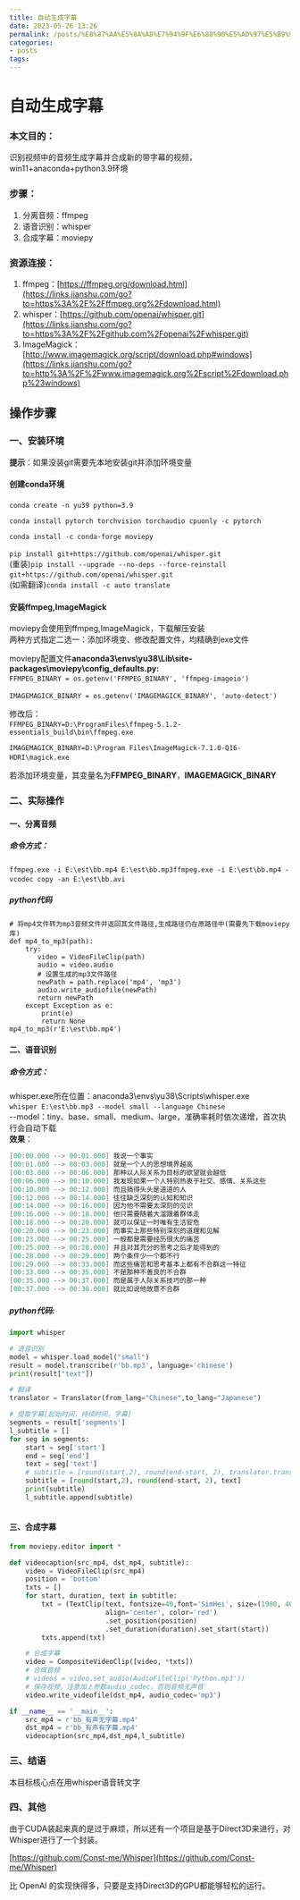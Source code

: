 ```yaml
---
title: 自动生成字幕
date: 2023-05-26 13:26
permalink: /posts/%E8%87%AA%E5%8A%A8%E7%94%9F%E6%88%90%E5%AD%97%E5%B9%95
categories:
- posts
tags: 
---
```

# 自动生成字幕

### 本文目的：

识别视频中的音频生成字幕并合成新的带字幕的视频，win11+anaconda+python3.9环境

### 步骤：

1. 分离音频：ffmpeg
2. 语音识别：whisper
3. 合成字幕：moviepy

### 资源连接：

1. ffmpeg：[https://ffmpeg.org/download.html](https://links.jianshu.com/go?to=https%3A%2F%2Fffmpeg.org%2Fdownload.html)
2. whisper：[https://github.com/openai/whisper.git](https://links.jianshu.com/go?to=https%3A%2F%2Fgithub.com%2Fopenai%2Fwhisper.git)
3. ImageMagick：[http://www.imagemagick.org/script/download.php#windows](https://links.jianshu.com/go?to=http%3A%2F%2Fwww.imagemagick.org%2Fscript%2Fdownload.php%23windows)

## 操作步骤

### 一、安装环境

**提示**：如果没装git需要先本地安装git并添加环境变量

#### 创建conda环境

​`conda create -n yu39 python=3.9`

`conda install pytorch torchvision torchaudio cpuonly -c pytorch`

`conda install -c conda-forge moviepy`

`pip install git+https://github.com/openai/whisper.git`​  
 (重装)`pip install --upgrade --no-deps --force-reinstall git+https://github.com/openai/whisper.git`​  
 (如需翻译)`conda install -c auto translate`​

#### 安装ffmpeg,ImageMagick

moviepy会使用到ffmpeg,ImageMagick，下载解压安装  
 两种方式指定二选一：添加环境变、修改配置文件，均精确到exe文件

moviepy配置文件**anaconda3\envs\yu38\Lib\site-packages\moviepy\config_defaults.py:**  
​`FFMPEG_BINARY = os.getenv('FFMPEG_BINARY', 'ffmpeg-imageio')`

`IMAGEMAGICK_BINARY = os.getenv('IMAGEMAGICK_BINARY', 'auto-detect')`​

修改后：  
​`FFMPEG_BINARY=D:\ProgramFiles\ffmpeg-5.1.2-essentials_build\bin\ffmpeg.exe`

`IMAGEMAGICK_BINARY=D:\Program Files\ImageMagick-7.1.0-Q16-HDRI\magick.exe`​

若添加环境变量，其变量名为**FFMPEG_BINARY**，**IMAGEMAGICK_BINARY**

### 二、实际操作

#### 一、分离音频

##### 命令方式：

​`ffmpeg.exe -i E:\est\bb.mp4 E:\est\bb.mp3ffmpeg.exe -i E:\est\bb.mp4 -vcodec copy -an E:\est\bb.avi`​

##### python代码

```from
# 将mp4文件转为mp3音频文件并返回其文件路径,生成路径仍在原路径中(需要先下载moviepy库)
def mp4_to_mp3(path):
    try:
       video = VideoFileClip(path)
       audio = video.audio
       # 设置生成的mp3文件路径
       newPath = path.replace('mp4', 'mp3')
       audio.write_audiofile(newPath)
       return newPath
    except Exception as e:
        print(e)
        return None
mp4_to_mp3(r'E:\est\bb.mp4') 
```

#### 二、语音识别

##### 命令方式：

whisper.exe所在位置：anaconda3\envs\yu38\Scripts\whisper.exe  
​`whisper E:\est\bb.mp3 --model small --language Chinese`​​  
 --model：tiny、base、small、medium、large，准确率耗时依次递增，首次执行会自动下载  
**效果**：

```csharp
[00:00.000 --> 00:01.000] 我说一个事实
[00:01.000 --> 00:03.000] 就是一个人的思想境界越高
[00:03.000 --> 00:06.000] 那种以人际关系为目标的欲望就会越低
[00:06.000 --> 00:10.000] 我发现如果一个人特别热衷于社交、感情、关系这些
[00:10.000 --> 00:12.000] 而且搞得头头是道道的人
[00:12.000 --> 00:14.000] 往往缺乏深刻的认知和知识
[00:14.000 --> 00:16.000] 因为他不需要太深刻的见识
[00:16.000 --> 00:18.000] 他只需要随着大溜跟着群体走
[00:18.000 --> 00:20.000] 就可以保证一时唯有生活安危
[00:20.000 --> 00:23.000] 而事实上那些特别深刻的道理和见解
[00:23.000 --> 00:25.000] 一般都是需要经历很大的痛苦
[00:25.000 --> 00:28.000] 并且对其充分的思考之后才能得到的
[00:28.000 --> 00:29.000] 两个条件少一个都不行
[00:29.000 --> 00:33.000] 而这些痛苦和思考基本上都有不合群这一特征
[00:33.000 --> 00:35.000] 不是那种不善良的不合群
[00:35.000 --> 00:37.000] 而是属于人际关系技巧的那一种
[00:37.000 --> 00:38.000] 就比如说他故意不合群
```

##### python代码:

```python
import whisper

# 语音识别
model = whisper.load_model("small")
result = model.transcribe(r'bb.mp3', language='chinese')
print(result["text"])

# 翻译
translator = Translator(from_lang="Chinese",to_lang="Japanese")

# 提取字幕[起始时间，持续时间，字幕]
segments = result['segments']
l_subtitle = []
for seg in segments:
    start = seg['start']
    end = seg['end']
    text = seg['text']
    # subtitle = [round(start,2), round(end-start, 2), translator.translate(text)]
    subtitle = [round(start,2), round(end-start, 2), text]
    print(subtitle)
    l_subtitle.append(subtitle)
  
```

#### 三、合成字幕

```python
from moviepy.editor import *

def videocaption(src_mp4, dst_mp4, subtitle):
    video = VideoFileClip(src_mp4)
    position = 'bottom'
    txts = []
    for start, duration, text in subtitle:
        txt = (TextClip(text, fontsize=40,font='SimHei', size=(1900, 40),
                        align='center', color='red')
                        .set_position(position)
                        .set_duration(duration).set_start(start))
        txts.append(txt)

    # 合成字幕
    video = CompositeVideoClip([video, *txts])
    # 合成音频
    # videos = video.set_audio(AudioFileClip('Python.mp3'))
    # 保存视频，注意加上参数audio_codec，否则音频无声音
    video.write_videofile(dst_mp4, audio_codec='mp3')

if __name__ == '__main__':
    src_mp4 = r'bb_有声无字幕.mp4'
    dst_mp4 = r'bb_有声有字幕.mp4'
    videocaption(src_mp4,dst_mp4,l_subtitle)
```

### 三、结语

本目标核心点在用whisper语音转文字

### 四、其他

由于CUDA装起来真的是过于麻烦，所以还有一个项目是基于Direct3D来进行，对Whisper进行了一个封装。

[https://github.com/Const-me/Whisper](https://github.com/Const-me/Whisper)

比 OpenAI 的实现快得多，只要是支持Direct3D的GPU都能够轻松的运行。
